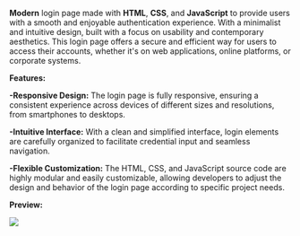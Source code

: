 **Modern** login page made with **HTML**, **CSS**, and **JavaScript** to provide users with a smooth and enjoyable authentication experience. With a minimalist and intuitive design, built with a focus on usability and contemporary aesthetics. This login page offers a secure and efficient way for users to access their accounts, whether it's on web applications, online platforms, or corporate systems.

**Features:**

**-Responsive Design:** The login page is fully responsive, ensuring a consistent experience across devices of different sizes and resolutions, from smartphones to desktops.

**-Intuitive Interface:** With a clean and simplified interface, login elements are carefully organized to facilitate credential input and seamless navigation.

**-Flexible Customization:** The HTML, CSS, and JavaScript source code are highly modular and easily customizable, allowing developers to adjust the design and behavior of the login page according to specific project needs.

**Preview:**

![](https://github.com/luisandrelemos/Animated-Login-Page/blob/main/loginpreview.gif)
